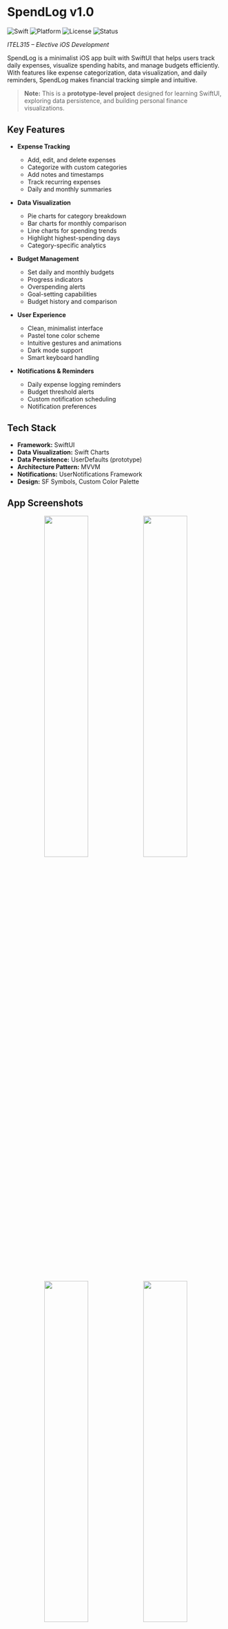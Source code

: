 # **SpendLog v1.0**

![Swift](https://img.shields.io/badge/Swift-5.0%2B-orange)
![Platform](https://img.shields.io/badge/Platform-iOS%2016.0%2B-blue)
![License](https://img.shields.io/badge/License-Apache--2.0-green)
![Status](https://img.shields.io/badge/Status-Prototype-yellow)

*ITEL315 – Elective iOS Development*

SpendLog is a minimalist iOS app built with SwiftUI that helps users track daily expenses, visualize spending habits, and manage budgets efficiently. With features like expense categorization, data visualization, and daily reminders, SpendLog makes financial tracking simple and intuitive.

> **Note:** This is a **prototype-level project** designed for learning SwiftUI, exploring data persistence, and building personal finance visualizations.

## **Key Features**

- **Expense Tracking**
  - Add, edit, and delete expenses
  - Categorize with custom categories
  - Add notes and timestamps
  - Track recurring expenses
  - Daily and monthly summaries

- **Data Visualization**
  - Pie charts for category breakdown
  - Bar charts for monthly comparison
  - Line charts for spending trends
  - Highlight highest-spending days
  - Category-specific analytics

- **Budget Management**
  - Set daily and monthly budgets
  - Progress indicators
  - Overspending alerts
  - Goal-setting capabilities
  - Budget history and comparison

- **User Experience**
  - Clean, minimalist interface
  - Pastel tone color scheme
  - Intuitive gestures and animations
  - Dark mode support
  - Smart keyboard handling

- **Notifications & Reminders**
  - Daily expense logging reminders
  - Budget threshold alerts
  - Custom notification scheduling
  - Notification preferences

## **Tech Stack**

- **Framework:** SwiftUI
- **Data Visualization:** Swift Charts
- **Data Persistence:** UserDefaults (prototype)
- **Architecture Pattern:** MVVM
- **Notifications:** UserNotifications Framework
- **Design:** SF Symbols, Custom Color Palette

## **App Screenshots**

<div align="center">
  <img src="https://github.com/user-attachments/assets/4eba6e01-2a7f-493a-919b-1b384de68ee3" width="45%" />
  <img src="https://github.com/user-attachments/assets/ea13adb4-6b7a-4b00-ae42-e526322cbfb3" width="45%" />
</div>
<br/>
<div align="center">
  <img src="https://github.com/user-attachments/assets/8aefdc1a-13bf-4ad1-95f2-f748eb531277" width="45%" />
  <img src="https://github.com/user-attachments/assets/618686f6-0a3a-478b-a6a4-06a635e2c522" width="45%" />
</div>
<br/>
<div align="center">
  <img src="https://github.com/user-attachments/assets/4f3aee9a-df9d-46b6-be31-d572f8459369" width="45%" />
  <img src="https://github.com/user-attachments/assets/47ef8e40-87a3-4111-876c-fc53c422e9ff" width="45%" />
</div>
<br/>
<div align="center">
  <img src="https://github.com/user-attachments/assets/88185a88-07d1-4804-9644-ef72d8aae06c" width="45%" />
</div>

## **Project Structure**

```
SpendLog/
├── SpendLog/
│   ├── Models/
│   │   └── Expense
│   ├── Resources/
│   │   └── Colors
│   ├── ViewModels/
│   │   └── ExpenseViewModel
│   ├── Views/
│   │   ├── AddExpenseView
│   │   ├── CategoryManagerView
│   │   ├── EditExpenseView
│   │   ├── HomeView
│   │   ├── SpendingPieChartView
│   │   ├── SpendingSummaryView
│   │   └── SplashView
│   ├── Assets
│   └── SpendLogApp
```

## **Requirements**

- iOS 16.0+
- Xcode 14.0+
- Swift 5.0+

## **Installation**

1. Clone the repository:
   ```bash
   git clone https://github.com/Eissxs/SpendLog.git
   ```

2. Open `SpendLog.xcodeproj` in Xcode

3. Build and run the project

## **Features in Detail**

### Expense Tracking
- Simple and intuitive expense entry
- Custom category management
- Optional notes and details
- Daily, weekly, and monthly views
- Search and filter capabilities

### Analytics & Visualization
- Interactive pie charts for category distribution
- Bar charts for monthly spending comparison
- Line charts for trend analysis
- Custom date range selection
- Export options for reports

### Budget Management
- Set and track spending limits
- Visual budget indicators
- Alert thresholds for overspending
- Budget history and projections
- Category-specific budgets

### User Experience
- Minimalist Zen-inspired design
- Smooth animations and transitions
- Haptic feedback on actions
- Customizable themes
- Accessibility considerations

## **Privacy Permissions**

The app requires the following permissions:
- Notifications (for daily reminders)
- FaceID/TouchID (optional, for securing the app)

## **Contributing**

Feel free to submit issues and enhancement requests!

## **License**

This project is licensed under the Apache License 2.0 - see the [LICENSE](LICENSE) file for details.

## **Documentation**

- [**UI Flow Diagram**](docs/UI_Flow_Diagram.png) *(Note: Created using Eraser AI; not fully accurate)*  
- [**Architecture Overview**](docs/Architecture_Overview.png)  
- [**Developer Setup Guide**](docs/DEV_SETUP.md)

## **Areas for Improvement (Toward Production Readiness)**

### Architecture & Code Quality
- Implement comprehensive unit tests and UI tests
- Add CI/CD pipeline for automated testing and deployment
- Enhance error handling and logging mechanisms
- Implement proper dependency injection
- Add comprehensive code documentation
- Migrate from `UserDefaults` to CoreData for robust persistence

### Security
- Implement secure data encryption for financial information
- Add biometric authentication options
- Implement proper SSL pinning for future API integrations
- Add data export security measures

### Performance
- Optimize chart rendering for large datasets
- Implement proper caching mechanisms
- Add performance monitoring for complex calculations
- Optimize data queries and filters

### Features & UX
- Add data backup and restore functionality
- Implement user accounts and cloud sync capabilities
- Add receipt capture and storage
- Enhance accessibility features
- Add localization support for multiple languages and currencies
- Implement advanced financial insights and predictions
- Add budget templates and recommendations

### Infrastructure
- Set up proper monitoring and crash reporting
- Implement analytics for user behavior tracking
- Add proper versioning and update mechanism
- Prepare for App Store submission requirements

## **Author**

Developed by **Eissxs**

## **Acknowledgments**

- Apple SwiftUI Framework
- Swift Charts
- UserNotifications Framework

---

*"Track, visualize, and conquer your finances with SpendLog!"* 

---
